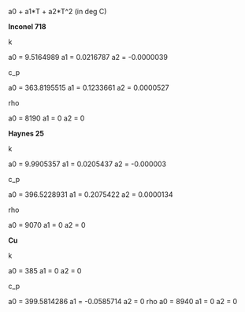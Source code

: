 a0 + a1\*T + a2\*T^2 (in deg C)

**Inconel 718**

k

a0 = 9.5164989
a1 = 0.0216787
a2 = -0.0000039

c_p

a0 = 363.8195515
a1 = 0.1233661
a2 = 0.0000527

rho

a0 = 8190
a1 = 0
a2 = 0

**Haynes 25**

k

a0 = 9.9905357
a1 = 0.0205437
a2 = -0.000003

c_p

a0 = 396.5228931
a1 = 0.2075422
a2 = 0.0000134

rho

a0 = 9070
a1 = 0
a2 = 0

**Cu**

k

a0 = 385
a1 = 0
a2 = 0

c_p

a0 = 399.5814286
a1 = -0.0585714
a2 = 0
rho
a0 = 8940
a1 = 0
a2 = 0

